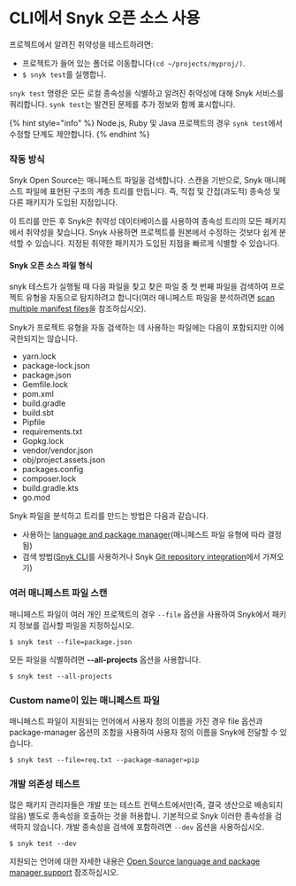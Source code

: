 # CLI에서 Snyk 오픈 소스 사용

프로젝트에서 알려진 취약성을 테스트하려면:

* 프로젝트가 들어 있는 폴더로 이동합니다`(cd ~/projects/myproj/)`.
* `$ snyk test`를 실행합니.

`snyk test` 명령은 모든 로컬 종속성을 식별하고 알려진 취약성에 대해 Snyk 서비스를 쿼리합니다. `synk test`는 발견된 문제를 추가 정보와 함께 표시합니다.

{% hint style="info" %}
Node.js, Ruby 및 Java 프로젝트의 경우 `synk test`에서 수정할 단계도 제안합니다.
{% endhint %}

### 작동 방식

Snyk Open Source는 매니페스트 파일을 검색합니다. 스캔을 기반으로, Snyk 매니페스트 파일에 표현된 구조의 계층 트리를 만듭니다. 즉, 직접 및 간접(과도적) 종속성 및 다른 패키지가 도입된 지점입니다.

이 트리를 만든 후 Snyk은 취약성 데이터베이스를 사용하여 종속성 트리의 모든 패키지에서 취약성을 찾습니다. Snyk 사용하면 프로젝트를 원본에서 수정하는 것보다 쉽게 분석할 수 있습니다. 지정된 취약한 패키지가 도입된 지점을 빠르게 식별할 수 있습니다.

#### Snyk 오픈 소스 파일 형식

snyk 테스트가 실행될 때 다음 파일을 찾고 찾은 파일 중 첫 번째 파일을 검색하여 프로젝트 유형을 자동으로 탐지하려고 합니다(여러 매니페스트 파일을 분석하려면 [scan multiple manifest files](cli-snyk.md#monorepos-and-projects-with-multiple-manifest-files)을 참조하십시오).

Snyk가 프로젝트 유형을 자동 검색하는 데 사용하는 파일에는 다음이 포함되지만 이에 국한되지는 않습니다.

* yarn.lock
* package-lock.json
* package.json
* Gemfile.lock
* pom.xml
* build.gradle
* build.sbt
* Pipfile
* requirements.txt
* Gopkg.lock
* vendor/vendor.json
* obj/project.assets.json
* packages.config
* composer.lock
* build.gradle.kts
* go.mod

Snyk 파일을 분석하고 트리를 만드는 방법은 다음과 같습니다.

* 사용하는 [language and package manager](broken-reference)(매니페스트 파일 유형에 따라 결정됨)
* 검색 방법([Snyk CLI](broken-reference)를 사용하거나 Snyk [Git repository integration](broken-reference)에서 가져오기)

### 여러 매니페스트 파일 스캔

매니페스트 파일이 여러 개인 프로젝트의 경우 `--file` 옵션을 사용하여 Snyk에서 패키지 정보를 검사할 파일을 지정하십시오.

`$ snyk test --file=package.json`

모든 파일을 식별하려면 **--all-projects** 옵션을 사용합니다.

`$ snyk test --all-projects`

### Custom name이 있는 매니페스트 파일

매니페스트 파일이 지원되는 언어에서 사용자 정의 이름을 가진 경우 file 옵션과 package-manager 옵션의 조합을 사용하여 사용자 정의 이름을 Snyk에 전달할 수 있습니다.

`$ snyk test --file=req.txt --package-manager=pip`

### 개발 의존성 테스트

많은 패키지 관리자들은 개발 또는 테스트 컨텍스트에서만(즉, 결국 생산으로 배송되지 않음) 별도로 종속성을 호출하는 것을 허용합니. 기본적으로 Snyk 이러한 종속성을 검색하지 않습니다. 개발 종속성을 검색에 포함하려면 `--dev` 옵션을 사용하십시오.

`$ snyk test --dev`

지원되는 언어에 대한 자세한 내용은 [Open Source language and package manager support](broken-reference) 참조하십시오.

